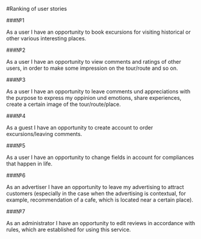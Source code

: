 #Ranking of user stories 
 
###№1 
 
As a user I have an opportunity to book excursions for visiting historical or other various interesting places. 
 
###№2 

As a user I have an opportunity to view comments and ratings of other users, in order to make some impression on the tour/route and so on. 

###№3 
 
As a user I have an opportunity to leave comments und appreciations with the purpose to express my oppinion und emotions, share experiences, create a certain image of the tour/route/place. 
 
###№4 
 
As a guest I have an opportunity to create account to order excursions/leaving comments. 
 
###№5 
 
As a user I have an opportunity to change fields in account for compliances that happen in life. 
 
###№6 
 
As an advertiser I have an opportunity to leave my advertising to attract customers (especially in the case when the advertising is contextual, for example, recommendation of a cafe, which is located near a certain place). 
 
###№7 
 
As an administrator I have an opportunity to edit reviews in accordance with rules, which are established for using this service.
